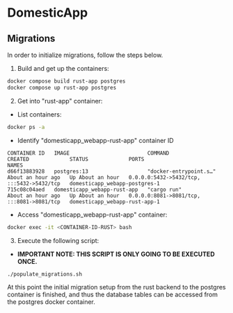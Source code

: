 # DomesticApp

## Migrations
 
 In order to initialize migrations, follow the steps below.

1. Build and get up the containers:

```bash
docker compose build rust-app postgres
docker compose up rust-app postgres
```

2. Get into "rust-app" container:
    
- List containers:
    
```bash
docker ps -a 
```

- Identify "domesticapp_webapp-rust-app" container ID

```
CONTAINER ID   IMAGE                         COMMAND                  CREATED             STATUS             PORTS                                       NAMES
d66f13883928   postgres:13                   "docker-entrypoint.s…"   About an hour ago   Up About an hour   0.0.0.0:5432->5432/tcp, :::5432->5432/tcp   domesticapp_webapp-postgres-1
715c08c04aed   domesticapp_webapp-rust-app   "cargo run"              About an hour ago   Up About an hour   0.0.0.0:8081->8081/tcp, :::8081->8081/tcp   domesticapp_webapp-rust-app-1
```

- Access "domesticapp_webapp-rust-app" container:

```bash
docker exec -it <CONTAINER-ID-RUST> bash
```

3. Execute the following script:
- **IMPORTANT NOTE: THIS SCRIPT IS ONLY GOING TO BE EXECUTED ONCE.**

```bash
./populate_migrations.sh
```

At this point the initial migration setup from the rust backend to the postgres container is finished, and thus the database tables can be accessed from the postgres docker container.
